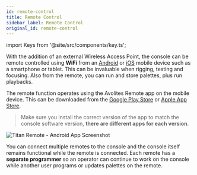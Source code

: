 ```yaml
---
id: remote-control
title: Remote Control
sidebar_label: Remote Control
original_id: remote-control
---
```


import Keys from '@site/src/components/key.ts';

With the addition of an external Wireless Access Point, the console can
be remote controlled using <strong>WiFi</strong> from an [Android](https://play.google.com/store/apps/developer?id=Avolites+Ltd) or [iOS](https://apps.apple.com/us/developer/avolites-ltd/id688791177#see-all/i-phone-apps) mobile device
such as a smartphone or tablet. This can be invaluable when rigging,
testing and focusing. Also from the remote, you can run and store 
palettes, plus run playbacks.

The remote function operates using the Avolites Remote app on the mobile
device. This can be downloaded from the [Google Play Store](https://play.google.com/store/apps/developer?id=Avolites+Ltd) or [Apple App
Store](https://apps.apple.com/us/developer/avolites-ltd/id688791177#see-all/i-phone-apps).

> Make sure you install the correct version of the app to match the
console software version, <strong>there are different apps for each version</strong>.

![Titan Remote - Android App Screenshot](/docs/images/Fixture-View-in-Titan-Remote-Android-App.png)

You can connect multiple remotes to the console and the console itself
remains functional while the remote is connected. Each remote has a
<strong>separate programmer</strong> so an operator can continue to work on the console
while another user programs or updates palettes on the remote.